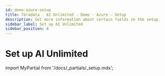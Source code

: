 ```yaml
---
id: demo-azure-setup
title: Teradata - AI Unlimited - Demo - Azure - Setup 
description: Get more information about certain fields in the setup.
sidebar_label: Set up AI Unlimited	
sidebar_position: 8
---
```


# Set up AI Unlimited

import MyPartial from '/docs/_partials/_setup.mdx';

<MyPartial />